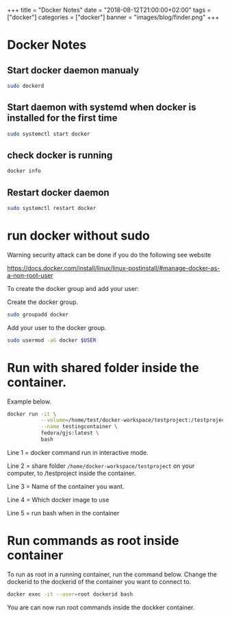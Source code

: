 +++
title = "Docker Notes"
date = "2018-08-12T21:00:00+02:00"
tags = ["docker"]
categories = ["docker"]
banner = "images/blog/finder.png"
+++

# Docker Notes

## Start docker daemon manualy

```bash
sudo dockerd
```

## Start daemon with systemd when docker is installed for the first time

```bash
sudo systemctl start docker
```

## check docker is running

```bash
docker info
```

## Restart docker daemon

```bash
sudo systemctl restart docker
```

# run docker without sudo

Warning security attack can be done if you do the following see website

<https://docs.docker.com/install/linux/linux-postinstall/#manage-docker-as-a-non-root-user>

To create the docker group and add your user:

Create the docker group.

```bash
sudo groupadd docker
```

Add your user to the docker group.

```bash
sudo usermod -aG docker $USER
```


# Run with shared folder inside the container.
Example below.

 
```bash
docker run -it \
		   --volume=/home/test/docker-workspace/testproject:/testproject \
		   --name testingcontainer \
		   fedora/gjs:latest \
	       bash

```

Line 1 = docker command run in interactive mode.

Line 2 = share folder `/home/docker-workspace/testproject` on your computer,
 to /testproject inside the container.

Line 3 = Name of the container you want.

Line 4 = Which docker image to use
 
Line 5 = run bash when in the container

# Run commands as root inside container

To run as root in a running container, run the command below.
Change the dockerid to the dockerid of the container you want to connect to.

```bash
docker exec -it --user=root dockerid bash
```

You are can now run root commands inside the dockker container.
